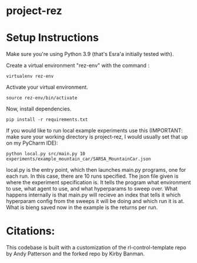 # project-rez

# Setup Instructions

Make sure you're using Python 3.9 (that's Esra'a initially tested with).

Create a virtual environment "rez-env" with the command :
```
virtualenv rez-env
```
Activate your virtual environment.
```
source rez-env/bin/activate
```

Now, install dependencies.
```
pip install -r requirements.txt
```

If you would like to run local example experiments use this (IMPORTANT: make sure your working directory is project-rez,
I would usually set that up on my PyCharm IDE):

```
python local.py src/main.py 10 experiments/example_mountain_car/SARSA_MountainCar.json
```

local.py is the entry point, which then launches main.py programs, one for each run. In this case, there are
10 runs specified. The json file given is where the experiment specification is. It tells the program what
environment to use, what agent to use, and what hyperparams to sweep over.
What happens internally is that main.py will recieve an index that tells it which hyperparam config
from the sweeps it will be doing and which run it is at. What is bieng saved now in the example
is the returns per run.



# Citations:
This codebase is built with a customization of the rl-control-template repo by Andy Patterson and the forked repo by Kirby Banman.